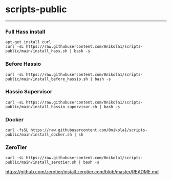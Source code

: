 # scripts-public
---

### Full Hass install 
    apt-get install curl
    curl -sL https://raw.githubusercontent.com/0nikola1/scripts-public/main/install_hass.sh | bash -s


### Before Hassio 

    curl -sL https://raw.githubusercontent.com/0nikola1/scripts-public/main/install_before_hassio.sh | bash -s
### Hassio Supervisor

    curl -sL https://raw.githubusercontent.com/0nikola1/scripts-public/main/install_hassio_supervisor.sh | bash -s

### Docker

    curl -fsSL https://raw.githubusercontent.com/0nikola1/scripts-public/main/install_docker.sh | sh


### ZeroTier

    curl -sL https://raw.githubusercontent.com/0nikola1/scripts-public/main/install_zerotier.sh | bash -s

 https://github.com/zerotier/install.zerotier.com/blob/master/README.md
